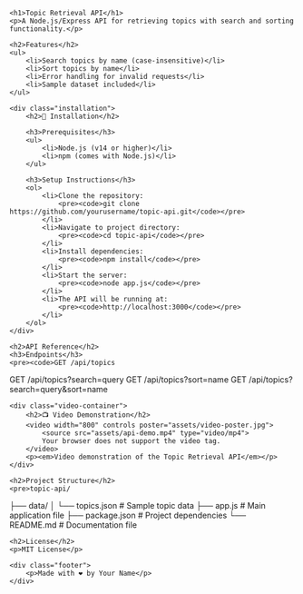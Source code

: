 ﻿    <h1>Topic Retrieval API</h1>
    <p>A Node.js/Express API for retrieving topics with search and sorting functionality.</p>

    <h2>Features</h2>
    <ul>
        <li>Search topics by name (case-insensitive)</li>
        <li>Sort topics by name</li>
        <li>Error handling for invalid requests</li>
        <li>Sample dataset included</li>
    </ul>

    <div class="installation">
        <h2>🚀 Installation</h2>

        <h3>Prerequisites</h3>
        <ul>
            <li>Node.js (v14 or higher)</li>
            <li>npm (comes with Node.js)</li>
        </ul>

        <h3>Setup Instructions</h3>
        <ol>
            <li>Clone the repository:
                <pre><code>git clone https://github.com/yourusername/topic-api.git</code></pre>
            </li>
            <li>Navigate to project directory:
                <pre><code>cd topic-api</code></pre>
            </li>
            <li>Install dependencies:
                <pre><code>npm install</code></pre>
            </li>
            <li>Start the server:
                <pre><code>node app.js</code></pre>
            </li>
            <li>The API will be running at:
                <pre><code>http://localhost:3000</code></pre>
            </li>
        </ol>
    </div>

    <h2>API Reference</h2>
    <h3>Endpoints</h3>
    <pre><code>GET /api/topics

GET /api/topics?search=query
GET /api/topics?sort=name
GET /api/topics?search=query&sort=name</code></pre>

    <div class="video-container">
        <h2>📺 Video Demonstration</h2>
        <video width="800" controls poster="assets/video-poster.jpg">
            <source src="assets/api-demo.mp4" type="video/mp4">
            Your browser does not support the video tag.
        </video>
        <p><em>Video demonstration of the Topic Retrieval API</em></p>
    </div>

    <h2>Project Structure</h2>
    <pre>topic-api/

├── data/
│ └── topics.json # Sample topic data
├── app.js # Main application file
├── package.json # Project dependencies
└── README.md # Documentation file</pre>

    <h2>License</h2>
    <p>MIT License</p>

    <div class="footer">
        <p>Made with ❤️ by Your Name</p>
    </div>
